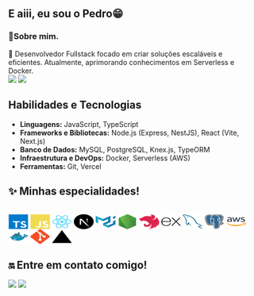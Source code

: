 ## E aiii, eu sou o Pedro😁
<h3>📌Sobre mim.</h3>
🚀 Desenvolvedor Fullstack focado em criar soluções escaláveis e eficientes. Atualmente, aprimorando conhecimentos em Serverless e Docker.

<div>
<img height="180em" src="https://github-readme-stats.vercel.app/api?username=pedrovjesus&show_icons=true&theme=dark" />
<img height="180em" src="https://github-readme-stats.vercel.app/api/top-langs/?username=pedrovjesus&layout=compact&show_icons=true&theme=dark" />
</div>

<div>
<h2>Habilidades e Tecnologias</h2> 

- **Linguagens:** JavaScript, TypeScript
- **Frameworks e Bibliotecas:** Node.js (Express, NestJS), React (Vite, Next.js)
- **Banco de Dados:** MySQL, PostgreSQL, Knex.js, TypeORM
- **Infraestrutura e DevOps:** Docker, Serverless (AWS)
- **Ferramentas:** Git, Vercel

## ✨ Minhas especialidades!
<div style="display: inline_block"><br>
    <img align="center" alt="TS" height="30" width="40" src="https://raw.githubusercontent.com/devicons/devicon/master/icons/typescript/typescript-plain.svg">
    <img align="center" alt="JS" height="30" width="40" src="https://raw.githubusercontent.com/devicons/devicon/master/icons/javascript/javascript-plain.svg">
    <img align="center" alt="React" height="30" width="40" src="https://raw.githubusercontent.com/devicons/devicon/master/icons/react/react-original.svg">
    <img align="center" alt="Next.js" height="30" width="40" src="https://raw.githubusercontent.com/devicons/devicon/master/icons/nextjs/nextjs-original.svg">
    <img align="center" alt="MUI" height="30" width="40" src="https://github.com/devicons/devicon/blob/master/icons/materialui/materialui-original.svg">    
    <img align="center" alt="Node.js" height="30" width="40" src="https://raw.githubusercontent.com/devicons/devicon/master/icons/nodejs/nodejs-original.svg">
    <img align="center" alt="NestJS" height="30" width="40" src="https://raw.githubusercontent.com/devicons/devicon/master/icons/nestjs/nestjs-original.svg">
    <img align="center" alt="ExpressJS" height="30" width="40" src="https://github.com/devicons/devicon/blob/master/icons/express/express-original.svg">
    <img align="center" alt="MySQL" height="30" width="40" src="https://raw.githubusercontent.com/devicons/devicon/master/icons/mysql/mysql-original.svg">
    <img align="center" alt="PostgreSQL" height="30" width="40" src="https://raw.githubusercontent.com/devicons/devicon/master/icons/postgresql/postgresql-original.svg">
    <img align="center" alt="AWS" height="30" width="40" src="https://raw.githubusercontent.com/devicons/devicon/master/icons/amazonwebservices/amazonwebservices-original-wordmark.svg">
    <img align="center" alt="Docker" height="30" width="40" src="https://raw.githubusercontent.com/devicons/devicon/master/icons/docker/docker-original.svg">
    <img align="center" alt="Git" height="30" width="40" src="https://raw.githubusercontent.com/devicons/devicon/master/icons/git/git-original.svg">
    <img align="center" alt="Vercel" height="30" width="40" src="https://raw.githubusercontent.com/devicons/devicon/master/icons/vercel/vercel-original.svg">   
</div>
</div>

## 🔛 Entre em contato comigo! 
<div> 
  <a href = "mailto:pedroferreira00jesus@gmail.com"><img src="https://img.shields.io/badge/-Gmail-%23333?style=for-the-badge&logo=gmail&logoColor=white" target="_blank"></a>
  <a href="https://www.linkedin.com/in/pedro-jesus-386a6628a/" target="_blank"><img src="https://img.shields.io/badge/-LinkedIn-%230077B5?style=for-the-badge&logo=linkedin&logoColor=white" target="_blank"></a> 
</div>
